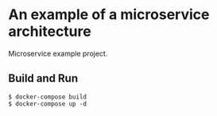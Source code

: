 # An example of a microservice architecture
Microservice example project.

## Build and Run
```shell
$ docker-compose build
$ docker-compose up -d
```
